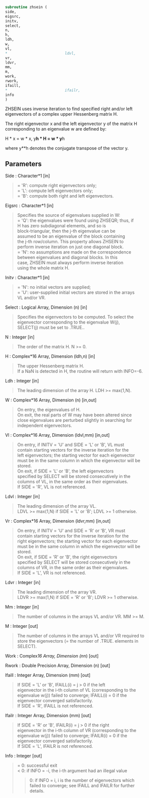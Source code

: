 ```fortran  
subroutine zhsein (  
side,  
eigsrc,  
initv,  
select,  
n,  
h,  
ldh,  
w,  
vl,  
*                          ldvl,  
vr,  
ldvr,  
mm,  
m,  
work,  
rwork,  
ifaill,  
*                          ifailr,  
info  
)  
```  
  
ZHSEIN uses inverse iteration to find specified right and/or left  
eigenvectors of a complex upper Hessenberg matrix H.  
  
The right eigenvector x and the left eigenvector y of the matrix H  
corresponding to an eigenvalue w are defined by:  
  
H * x = w * x,     y**h * H = w * y**h  
  
where y**h denotes the conjugate transpose of the vector y.  
  
## Parameters  
Side : Character*1 [in]  
> = 'R': compute right eigenvectors only;  
> = 'L': compute left eigenvectors only;  
> = 'B': compute both right and left eigenvectors.  
  
Eigsrc : Character*1 [in]  
> Specifies the source of eigenvalues supplied in W:  
> = 'Q': the eigenvalues were found using ZHSEQR; thus, if  
> H has zero subdiagonal elements, and so is  
> block-triangular, then the j-th eigenvalue can be  
> assumed to be an eigenvalue of the block containing  
> the j-th row/column.  This property allows ZHSEIN to  
> perform inverse iteration on just one diagonal block.  
> = 'N': no assumptions are made on the correspondence  
> between eigenvalues and diagonal blocks.  In this  
> case, ZHSEIN must always perform inverse iteration  
> using the whole matrix H.  
  
Initv : Character*1 [in]  
> = 'N': no initial vectors are supplied;  
> = 'U': user-supplied initial vectors are stored in the arrays  
> VL and/or VR.  
  
Select : Logical Array, Dimension (n) [in]  
> Specifies the eigenvectors to be computed. To select the  
> eigenvector corresponding to the eigenvalue W(j),  
> SELECT(j) must be set to .TRUE..  
  
N : Integer [in]  
> The order of the matrix H.  N >= 0.  
  
H : Complex*16 Array, Dimension (ldh,n) [in]  
> The upper Hessenberg matrix H.  
> If a NaN is detected in H, the routine will return with INFO=-6.  
  
Ldh : Integer [in]  
> The leading dimension of the array H.  LDH >= max(1,N).  
  
W : Complex*16 Array, Dimension (n) [in,out]  
> On entry, the eigenvalues of H.  
> On exit, the real parts of W may have been altered since  
> close eigenvalues are perturbed slightly in searching for  
> independent eigenvectors.  
  
Vl : Complex*16 Array, Dimension (ldvl,mm) [in,out]  
> On entry, if INITV = 'U' and SIDE = 'L' or 'B', VL must  
> contain starting vectors for the inverse iteration for the  
> left eigenvectors; the starting vector for each eigenvector  
> must be in the same column in which the eigenvector will be  
> stored.  
> On exit, if SIDE = 'L' or 'B', the left eigenvectors  
> specified by SELECT will be stored consecutively in the  
> columns of VL, in the same order as their eigenvalues.  
> If SIDE = 'R', VL is not referenced.  
  
Ldvl : Integer [in]  
> The leading dimension of the array VL.  
> LDVL >= max(1,N) if SIDE = 'L' or 'B'; LDVL >= 1 otherwise.  
  
Vr : Complex*16 Array, Dimension (ldvr,mm) [in,out]  
> On entry, if INITV = 'U' and SIDE = 'R' or 'B', VR must  
> contain starting vectors for the inverse iteration for the  
> right eigenvectors; the starting vector for each eigenvector  
> must be in the same column in which the eigenvector will be  
> stored.  
> On exit, if SIDE = 'R' or 'B', the right eigenvectors  
> specified by SELECT will be stored consecutively in the  
> columns of VR, in the same order as their eigenvalues.  
> If SIDE = 'L', VR is not referenced.  
  
Ldvr : Integer [in]  
> The leading dimension of the array VR.  
> LDVR >= max(1,N) if SIDE = 'R' or 'B'; LDVR >= 1 otherwise.  
  
Mm : Integer [in]  
> The number of columns in the arrays VL and/or VR. MM >= M.  
  
M : Integer [out]  
> The number of columns in the arrays VL and/or VR required to  
> store the eigenvectors (= the number of .TRUE. elements in  
> SELECT).  
  
Work : Complex*16 Array, Dimension (n*n) [out]  
  
Rwork : Double Precision Array, Dimension (n) [out]  
  
Ifaill : Integer Array, Dimension (mm) [out]  
> If SIDE = 'L' or 'B', IFAILL(i) = j > 0 if the left  
> eigenvector in the i-th column of VL (corresponding to the  
> eigenvalue w(j)) failed to converge; IFAILL(i) = 0 if the  
> eigenvector converged satisfactorily.  
> If SIDE = 'R', IFAILL is not referenced.  
  
Ifailr : Integer Array, Dimension (mm) [out]  
> If SIDE = 'R' or 'B', IFAILR(i) = j > 0 if the right  
> eigenvector in the i-th column of VR (corresponding to the  
> eigenvalue w(j)) failed to converge; IFAILR(i) = 0 if the  
> eigenvector converged satisfactorily.  
> If SIDE = 'L', IFAILR is not referenced.  
  
Info : Integer [out]  
> = 0:  successful exit  
> < 0:  if INFO = -i, the i-th argument had an illegal value  
> > 0:  if INFO = i, i is the number of eigenvectors which  
> failed to converge; see IFAILL and IFAILR for further  
> details.  
  
